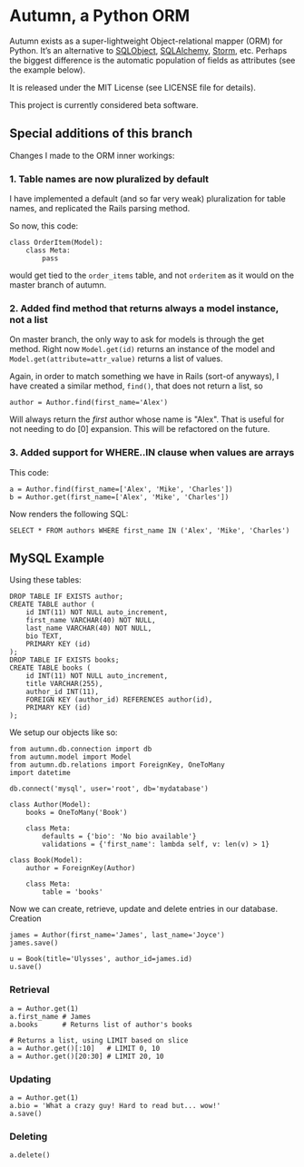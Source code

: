 # Autumn, a Python ORM

Autumn exists as a super-lightweight Object-relational mapper (ORM) for Python. 
It’s an alternative to [SQLObject](http://www.sqlobject.org/), 
[SQLAlchemy](http://www.sqlalchemy.org/), [Storm](https://storm.canonical.com/),
etc. Perhaps the biggest difference is the automatic population of fields as 
attributes (see the example below).

It is released under the MIT License (see LICENSE file for details).

This project is currently considered beta software.

## Special additions of this branch

Changes I made to the ORM inner workings:

### 1. Table names are now pluralized by default

I have implemented a default (and so far very weak) pluralization for table names, and replicated the Rails parsing method. 

So now, this code:

    class OrderItem(Model):
		class Meta:
			pass
			
would get tied to the `order_items` table, and not `orderitem` as it would on the master branch of autumn.

### 2. Added find method that returns always a model instance, not a list

On master branch, the only way to ask for models is through the get method. Right now `Model.get(id)` returns an instance of the model and `Model.get(attribute=attr_value)` returns a list of values.

Again, in order to match something we have in Rails (sort-of anyways), I have created a similar method, `find()`, that does not return a list, so

	author = Author.find(first_name='Alex')

Will always return the *first* author whose name is "Alex". That is useful for not needing to do [0] expansion. This will be refactored on the future.

### 3. Added support for WHERE..IN clause when values are arrays
	
This code:

	a = Author.find(first_name=['Alex', 'Mike', 'Charles'])
	b = Author.get(first_name=['Alex', 'Mike', 'Charles'])  

Now renders the following SQL:

	SELECT * FROM authors WHERE first_name IN ('Alex', 'Mike', 'Charles')

## MySQL Example

Using these tables:

    DROP TABLE IF EXISTS author;
    CREATE TABLE author (
        id INT(11) NOT NULL auto_increment,
        first_name VARCHAR(40) NOT NULL,
        last_name VARCHAR(40) NOT NULL,
        bio TEXT,
        PRIMARY KEY (id)
    );
    DROP TABLE IF EXISTS books;
    CREATE TABLE books (
        id INT(11) NOT NULL auto_increment,
        title VARCHAR(255),
        author_id INT(11),
        FOREIGN KEY (author_id) REFERENCES author(id),
        PRIMARY KEY (id)
    );

We setup our objects like so:

    from autumn.db.connection import db
    from autumn.model import Model
    from autumn.db.relations import ForeignKey, OneToMany
    import datetime

    db.connect('mysql', user='root', db='mydatabase')

    class Author(Model):
        books = OneToMany('Book')

        class Meta:
            defaults = {'bio': 'No bio available'}
            validations = {'first_name': lambda self, v: len(v) > 1}

    class Book(Model):
        author = ForeignKey(Author)

        class Meta:
            table = 'books'

Now we can create, retrieve, update and delete entries in our database.
Creation

    james = Author(first_name='James', last_name='Joyce')
    james.save()

    u = Book(title='Ulysses', author_id=james.id)
    u.save()

### Retrieval

    a = Author.get(1)
    a.first_name # James
    a.books      # Returns list of author's books

    # Returns a list, using LIMIT based on slice
    a = Author.get()[:10]   # LIMIT 0, 10
    a = Author.get()[20:30] # LIMIT 20, 10

### Updating

    a = Author.get(1)
    a.bio = 'What a crazy guy! Hard to read but... wow!'
    a.save()

### Deleting

    a.delete()

